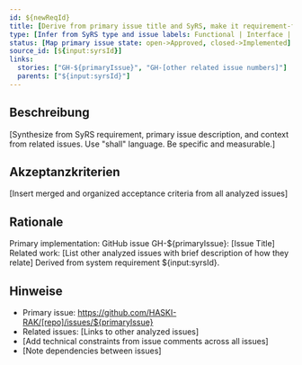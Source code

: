 ```yaml
---
id: ${newReqId}
title: [Derive from primary issue title and SyRS, make it requirement-focused]
type: [Infer from SyRS type and issue labels: Functional | Interface | NFR:Performance | NFR:Security | NFR:Usability]
status: [Map primary issue state: open->Approved, closed->Implemented]
source_id: [${input:syrsId}]
links:
  stories: ["GH-${primaryIssue}", "GH-[other related issue numbers]"]
  parents: ["${input:syrsId}"]
---
```


## Beschreibung

[Synthesize from SyRS requirement, primary issue description, and context from related issues. Use "shall" language. Be specific and measurable.]

## Akzeptanzkriterien

[Insert merged and organized acceptance criteria from all analyzed issues]

## Rationale

Primary implementation: GitHub issue GH-${primaryIssue}: [Issue Title]
Related work: [List other analyzed issues with brief description of how they relate]
Derived from system requirement ${input:syrsId}.

## Hinweise

- Primary issue: https://github.com/HASKI-RAK/[repo]/issues/${primaryIssue}
- Related issues: [Links to other analyzed issues]
- [Add technical constraints from issue comments across all issues]
- [Note dependencies between issues]